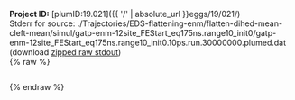 **Project ID:** [plumID:19.021]({{ '/' | absolute_url }}eggs/19/021/)  
Stderr for source:  ./Trajectories/EDS-flattening-enm/flatten-dihed-mean-cleft-mean/simul/gatp-enm-12site_FEStart_eq175ns.range10_init0/gatp-enm-12site_FEStart_eq175ns.range10_init0.10ps.run.30000000.plumed.dat   
(download [zipped raw stdout](gatp-enm-12site_FEStart_eq175ns.range10_init0.10ps.run.30000000.plumed.dat.plumed.stdout.txt.zip))  
{% raw %}
<pre>
</pre>
{% endraw %}
